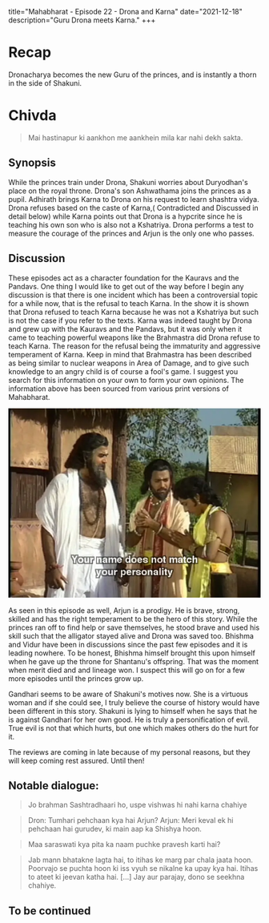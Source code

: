 title="Mahabharat - Episode 22 - Drona and Karna"
date="2021-12-18"
description="Guru Drona meets Karna."
+++ 
# Recap 
Dronacharya becomes the new Guru of the princes, and is instantly a thorn in the side of Shakuni. 

# Chivda
> Mai hastinapur ki aankhon me aankhein mila kar nahi dekh sakta.

## Synopsis
While the princes train under Drona, Shakuni worries about Duryodhan's place
on the royal throne. Drona's son Ashwathama joins the princes as a pupil.
Adhirath brings Karna to Drona on his request to learn shashtra vidya. Drona
refuses based on the caste of Karna,( Contradicted and Discussed in detail below) while Karna
points out that Drona is a hypcrite since he is teaching his own son who is
also not a Kshatriya. Drona performs a test to measure the courage of the
princes and Arjun is the only one who passes.

## Discussion

These episodes act as a character foundation for the Kauravs and the Pandavs.
One thing I would like to get out of the way before I begin any discussion is
that there is one incident which has been a controversial topic for a while
now, that is the refusal to teach Karna. In the show it is shown that Drona
refused to teach Karna because he was not a Kshatriya but such is not the
case if you refer to the texts. Karna was indeed taught by Drona and grew up
with the Kauravs and the Pandavs, but it was only when it came to teaching
powerful weapons like the Brahmastra did Drona refuse to teach Karna. The
reason for the refusal being the immaturity and aggressive temperament of
Karna. Keep in mind that Brahmastra has been described as being similar to
nuclear weapons in Area of Damage, and to give such knowledge to an angry
child is of course a fool's game. I suggest you search for this information
on your own to form your own opinions. The information above has been sourced
from various print versions of Mahabharat.  

![Guru Drona Refuses Karna](/static/images/mahabharat/ep_22_2.webp)

As seen in this episode as well, Arjun is a prodigy. He is brave, strong,
skilled and has the right temperament to be the hero of this story. While the
princes ran off to find help or save themselves, he stood brave and used his
skill such that the alligator stayed alive and Drona was saved too. Bhishma 
and Vidur have been in discussions since the past few episodes and it is
leading nowhere. To be honest, Bhishma himself brought this upon himself when
he gave up the throne for Shantanu's offspring. That was the moment when
merit died and and lineage won. I suspect this will go on for a few more
episodes until the princes grow up. 

Gandhari seems to be aware of Shakuni's motives now. She is a virtuous woman
and if she could see, I truly believe the course of history would have been
different in this story. Shakuni is lying to himself when he says that he is
against Gandhari for her own good. He is truly a personification of evil. True
evil is not that which hurts, but one which makes others do the hurt for it. 

The reviews are coming in late because of my personal reasons, but they will
keep coming rest assured. Until then!

## Notable dialogue:


> Jo brahman Sashtradhaari ho, uspe vishwas hi nahi karna chahiye
<!-- -->
> Dron: Tumhari pehchaan kya hai Arjun?
> Arjun: Meri keval ek hi pehchaan hai gurudev, ki main aap ka Shishya hoon.
<!-- -->
> Maa saraswati kya pita ka naam puchke pravesh karti hai? 
<!-- -->
> Jab mann bhatakne lagta hai, to itihas ke marg par chala jaata hoon. Poorvajo se puchta hoon ki iss vyuh se nikalne ka upay kya hai. Itihas to ateet ki jeevan katha hai. [...] Jay aur parajay, dono se seekhna chahiye.
<!-- -->

## To be continued

